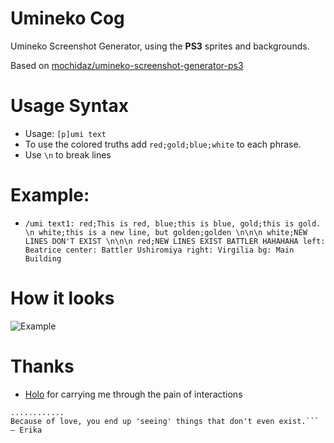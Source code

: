 # Umineko Cog

Umineko Screenshot Generator, using the **PS3** sprites and backgrounds.

Based on [mochidaz/umineko-screenshot-generator-ps3](https://github.com/mochidaz/umineko-screenshot-generator-ps3)


# Usage Syntax
 - Usage: `[p]umi text`
 - To use the colored truths add ``red;gold;blue;white`` to each phrase.
 - Use ``\n`` to break lines

# Example:
 - ``/umi text1: red;This is red, blue;this is blue, gold;this is gold. \n white;this is a new line, but golden;golden \n\n\n white;NEW LINES DON'T EXIST \n\n\n red;NEW LINES EXIST BATTLER HAHAHAHA left: Beatrice center: Battler Ushiromiya right: Virgilia bg: Main Building``

# How it looks

![Example](https://cdn.discordapp.com/attachments/1067594786736980058/1192105412477071442/image.png?ex=65a7ddae&is=659568ae&hm=1753e0579cd72fb4e11bc5bc723717b16d444dd19aff20f9262af7f31209c8c4&)


# Thanks
- [Holo](https://github.com/hollowstrawberry) for carrying me through the pain of interactions

```...Without love, it cannot be 'seen'? ...... Hah. That's backwards.
............
Because of love, you end up 'seeing' things that don't even exist.```
— Erika